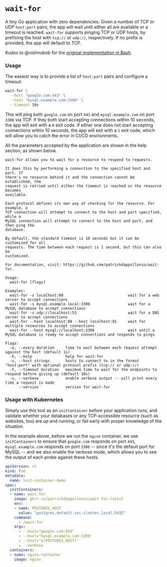 # `wait-for`

A tiny Go application with zero dependencies. Given a number of TCP or UDP `host:port` pairs, the app will wait until either all are available or a timeout is reached. `wait-for` supports pinging TCP or UDP hosts, by prefixing the host with `tcp://` or `udp://`, respectively. If no prefix is provided, the app will default to TCP.

Kudos to @vishnubob for the [original implementation in Bash](https://github.com/vishnubob/wait-for-it).

### Usage

The easiest way is to provide a list of `host:port` pairs and configure a timeout:

```bash
wait-for \
  --host "google.com:443" \
  --host "mysql.example.com:3306" \
  --timeout 10s
```

This will ping both `google.com` on port `443` and `mysql.example.com` on port `3306` via TCP. If they both start accepting connections within 10 seconds, the app will exit with a `0` exit code. If either one does not start accepting connections within 10 seconds, the app will exit with a `1` exit code, which will allow you to catch the error in CI/CD environments.

All the parameters accepted by the application are shown in the help section, as shown below.

```text
wait-for allows you to wait for a resource to respond to requests.

It does this by performing a connection to the specified host and port. If
there's no resource behind it and the connection cannot be established, the
request is retried until either the timeout is reached or the resource becomes
available.

Each protocol defines its own way of checking for the resource. For example, a
TCP connection will attempt to connect to the host and port specified, while a
MySQL connection will attempt to connect to the host and port, and then ping the
database.

By default, the standard timeout is 10 seconds but it can be customized for all
requests. The time between each request is 1 second, but this can also be
customized.

For documentation, visit: https://github.com/patrickdappollonio/wait-for.

Usage:
  wait-for [flags]

Examples:
  wait-for -s localhost:80                             wait for a web server to accept connections
  wait-for -s mysql.example.local:3306                 wait for a MySQL database to accept connections
  wait-for -s udp://localhost:53                       wait for a DNS server to accept connections
  wait-for --host localhost:80 --host localhost:81     wait for multiple resources to accept connections
  wait-for --host mysql://localhost:3306               wait until a MySQL database is ready to accept connections and responds to pings

Flags:
  -e, --every duration     time to wait between each request attempt against the host (default 1s)
  -h, --help               help for wait-for
  -s, --host strings       hosts to connect to in the format "host:port" with optional protocol prefix (tcp:// or udp://)
  -t, --timeout duration   maximum time to wait for the endpoints to respond before giving up (default 10s)
  -v, --verbose            enable verbose output -- will print every time a request is made
      --version            version for wait-for
```

### Usage with Kubernetes

Simply use this tool as an `initContainer` before your application runs, and validate whether your databases or any TCP-accessible resource (such as websites, too) are up and running, or fail early with proper knowledge of the situation.

In the example above, before we run the `nginx` container, we use `initContainers` to ensure that `google.com` responds on port `443`, `mysql.example.com` responds on port `3306` -- since it's the default port for MySQL -- and we also enable the verbose mode, which allows you to see the output of each probe against these hosts.

```yaml
apiVersion: v1
kind: Pod
metadata:
  name: init-container-demo
spec:
  initContainers:
  - name: wait-for
    image: ghcr.io/patrickdappollonio/wait-for:latest
    env:
    - name: POSTGRES_HOST
      value: "postgres.default.svc.cluster.local:5432"
    command:
      - /wait-for
    args:
      - --host="google.com:443"
      - --host="mysql.example.com:3306"
      - --host="$(POSTGRES_HOST)"
      - --verbose
  containers:
  - name: nginx-container
    image: nginx
```
